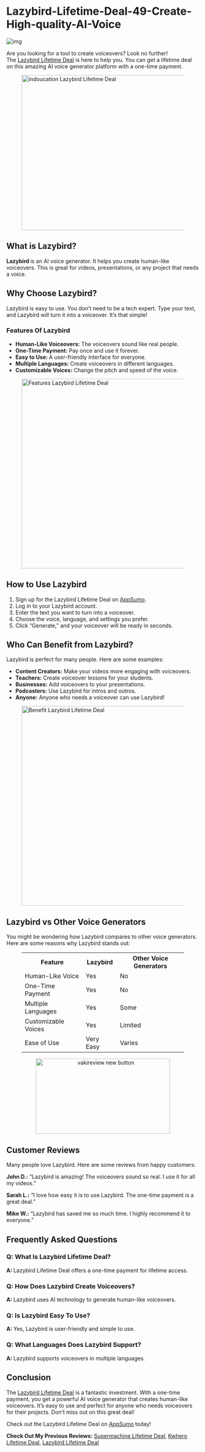 # Lazybird-Lifetime-Deal-49-Create-High-quality-AI-Voice
![img](https://www.vakireview.com/wp-content/uploads/2025/01/Lazybird-Lifetime-Deal-1536x864.webp)
<div class="entry-content">
			
<p>Are you looking for a tool to create voiceovers? Look no further! The&nbsp;<a href="https://appsumo.8odi.net/VxZJbj" target="_blank" data-type="link" data-id="https://appsumo.8odi.net/VxZJbj" rel="noreferrer noopener">Lazybird Lifetime Deal</a>&nbsp;is here to help you. You can get a lifetime deal on this amazing AI voice generator platform with a one-time payment.</p>



<figure class="wp-block-image size-full"><img decoding="async" width="866" height="404" src="https://www.vakireview.com/wp-content/uploads/2025/01/indoucation-Lazybird-Lifetime-Deal.webp" alt="indoucation Lazybird Lifetime Deal" class="wp-image-5230" title="indoucation Lazybird Lifetime Deal" srcset="https://www.vakireview.com/wp-content/uploads/2025/01/indoucation-Lazybird-Lifetime-Deal.webp 866w, https://www.vakireview.com/wp-content/uploads/2025/01/indoucation-Lazybird-Lifetime-Deal-300x140.webp 300w, https://www.vakireview.com/wp-content/uploads/2025/01/indoucation-Lazybird-Lifetime-Deal-768x358.webp 768w, https://www.vakireview.com/wp-content/uploads/2025/01/indoucation-Lazybird-Lifetime-Deal-600x280.webp 600w" sizes="(max-width: 866px) 100vw, 866px"></figure>




<h2 class="wp-block-heading"><span class="ez-toc-section" id="What_is_Lazybird" ez-toc-data-id="#What_is_Lazybird"></span>What is Lazybird?<span class="ez-toc-section-end"></span></h2>



<p><strong>Lazybird </strong>is an AI voice generator. It helps you create human-like voiceovers. This is great for videos, presentations, or any project that needs a voice.</p>



<h2 class="wp-block-heading"><span class="ez-toc-section" id="Why_Choose_Lazybird" ez-toc-data-id="#Why_Choose_Lazybird"></span>Why Choose Lazybird?<span class="ez-toc-section-end"></span></h2>



<p>Lazybird is easy to use. You don’t need to be a tech expert. Type your text, and Lazybird will turn it into a voiceover. It’s that simple!</p>



<h3 class="wp-block-heading">Features Of Lazybird</h3>



<ul class="wp-block-list">
<li><strong>Human-Like Voiceovers:</strong>&nbsp;The voiceovers sound like real people.</li>



<li><strong>One-Time Payment:</strong>&nbsp;Pay once and use it forever.</li>



<li><strong>Easy to Use: </strong>A user-friendly interface for everyone.</li>



<li><strong>Multiple Languages:</strong>&nbsp;Create voiceovers in different languages.</li>



<li><strong>Customizable Voices:</strong>&nbsp;Change the pitch and speed of the voice.</li>
</ul>



<figure class="wp-block-image size-large"><img decoding="async" width="1024" height="494" src="https://www.vakireview.com/wp-content/uploads/2025/01/Features-Lazybird-Lifetime-Deal-1024x494.webp" alt="Features Lazybird Lifetime Deal" class="wp-image-5229" title="Features Lazybird Lifetime Deal" srcset="https://www.vakireview.com/wp-content/uploads/2025/01/Features-Lazybird-Lifetime-Deal-1024x494.webp 1024w, https://www.vakireview.com/wp-content/uploads/2025/01/Features-Lazybird-Lifetime-Deal-300x145.webp 300w, https://www.vakireview.com/wp-content/uploads/2025/01/Features-Lazybird-Lifetime-Deal-768x371.webp 768w, https://www.vakireview.com/wp-content/uploads/2025/01/Features-Lazybird-Lifetime-Deal-600x290.webp 600w, https://www.vakireview.com/wp-content/uploads/2025/01/Features-Lazybird-Lifetime-Deal.webp 1044w" sizes="(max-width: 1024px) 100vw, 1024px"></figure>



<h2 class="wp-block-heading"><span class="ez-toc-section" id="How_to_Use_Lazybird" ez-toc-data-id="#How_to_Use_Lazybird"></span>How to Use Lazybird<span class="ez-toc-section-end"></span></h2>



<ol class="wp-block-list">
<li>Sign up for the Lazybird Lifetime Deal on&nbsp;<a href="https://appsumo.8odi.net/VxZJbj" target="_blank" data-type="link" data-id="https://appsumo.8odi.net/VxZJbj" rel="noreferrer noopener">AppSumo</a>.</li>



<li>Log in to your Lazybird account.</li>



<li>Enter the text you want to turn into a voiceover.</li>



<li>Choose the voice, language, and settings you prefer.</li>



<li>Click “Generate,” and your voiceover will be ready in seconds.</li>
</ol>



<h2 class="wp-block-heading"><span class="ez-toc-section" id="Who_Can_Benefit_from_Lazybird" ez-toc-data-id="#Who_Can_Benefit_from_Lazybird"></span>Who Can Benefit from Lazybird?<span class="ez-toc-section-end"></span></h2>



<p>Lazybird is perfect for many people. Here are some examples:</p>



<ul class="wp-block-list">
<li><strong>Content Creators:</strong>&nbsp;Make your videos more engaging with voiceovers.</li>



<li><strong>Teachers:</strong>&nbsp;Create voiceover lessons for your students.</li>



<li><strong>Businesses:</strong>&nbsp;Add voiceovers to your presentations.</li>



<li><strong>Podcasters:</strong>&nbsp;Use Lazybird for intros and outros.</li>



<li><strong>Anyone:</strong>&nbsp;Anyone who needs a voiceover can use Lazybird!</li>
</ul>



<figure class="wp-block-image size-full"><img decoding="async" width="849" height="520" src="https://www.vakireview.com/wp-content/uploads/2025/01/Benefit-Lazybird-Lifetime-Deal.webp" alt="Benefit Lazybird Lifetime Deal" class="wp-image-5228" title="Benefit Lazybird Lifetime Deal" srcset="https://www.vakireview.com/wp-content/uploads/2025/01/Benefit-Lazybird-Lifetime-Deal.webp 849w, https://www.vakireview.com/wp-content/uploads/2025/01/Benefit-Lazybird-Lifetime-Deal-300x184.webp 300w, https://www.vakireview.com/wp-content/uploads/2025/01/Benefit-Lazybird-Lifetime-Deal-768x470.webp 768w, https://www.vakireview.com/wp-content/uploads/2025/01/Benefit-Lazybird-Lifetime-Deal-600x367.webp 600w" sizes="(max-width: 849px) 100vw, 849px"></figure>



<h2 class="wp-block-heading"><span class="ez-toc-section" id="Lazybird_vs_Other_Voice_Generators" ez-toc-data-id="#Lazybird_vs_Other_Voice_Generators"></span>Lazybird vs Other Voice Generators<span class="ez-toc-section-end"></span></h2>



<p>You might be wondering how Lazybird compares to other voice generators. Here are some reasons why Lazybird stands out:</p>



<figure class="wp-block-table"><table><tbody><tr><th>Feature</th><th>Lazybird</th><th>Other Voice Generators</th></tr><tr><td>Human-Like Voice</td><td>Yes</td><td>No</td></tr><tr><td>One-Time Payment</td><td>Yes</td><td>No</td></tr><tr><td>Multiple Languages</td><td>Yes</td><td>Some</td></tr><tr><td>Customizable Voices</td><td>Yes</td><td>Limited</td></tr><tr><td>Ease of Use</td><td>Very Easy</td><td>Varies</td></tr></tbody></table></figure>


<div align="center">
<figure class="aligncenter size-full is-resized"><a href="https://appsumo.8odi.net/VxZJbj" target="_blank" rel=" noreferrer noopener"><img loading="lazy" decoding="async" width="412" height="196" src="https://www.vakireview.com/wp-content/uploads/2024/03/newbtn.webp" alt="vakireview new button" class="wp-image-4297" style="width:350px" title="newbtn" srcset="https://www.vakireview.com/wp-content/uploads/2024/03/newbtn.webp 412w, https://www.vakireview.com/wp-content/uploads/2024/03/newbtn-300x143.webp 300w" sizes="auto, (max-width: 412px) 100vw, 412px"></a></figure></div>


<h2 class="wp-block-heading"><span class="ez-toc-section" id="Customer_Reviews" ez-toc-data-id="#Customer_Reviews"></span>Customer Reviews<span class="ez-toc-section-end"></span></h2>



<p>Many people love Lazybird. Here are some reviews from happy customers:</p>



<p><strong>John D.:</strong>&nbsp;“Lazybird is amazing! The voiceovers sound so real. I use it for all my videos.”</p>



<p><strong>Sarah L.:</strong>&nbsp;“I love how easy it is to use Lazybird. The one-time payment is a great deal.”</p>



<p><strong>Mike W.:</strong>&nbsp;“Lazybird has saved me so much time. I highly recommend it to everyone.”</p>



<h2 class="wp-block-heading"><span class="ez-toc-section" id="Frequently_Asked_Questions" ez-toc-data-id="#Frequently_Asked_Questions"></span>Frequently Asked Questions<span class="ez-toc-section-end"></span></h2>


<div id="rank-math-faq" class="rank-math-block">
<div class="rank-math-list ">
<div id="faq-question-1738001246601" class="rank-math-list-item">
<h3 class="rank-math-question ">Q: What Is Lazybird Lifetime Deal?</h3>
<div class="rank-math-answer ">

<p><strong>A:&nbsp;</strong>Lazybird Lifetime Deal offers a one-time payment for lifetime access.</p>

</div>
</div>
<div id="faq-question-1738001298522" class="rank-math-list-item">
<h3 class="rank-math-question ">Q: How Does Lazybird Create Voiceovers?</h3>
<div class="rank-math-answer ">

<p><strong>A:&nbsp;</strong>Lazybird uses AI technology to generate human-like voiceovers.</p>

</div>
</div>
<div id="faq-question-1738001309168" class="rank-math-list-item">
<h3 class="rank-math-question ">Q: Is Lazybird Easy To Use?</h3>
<div class="rank-math-answer ">

<p><strong>A:&nbsp;</strong>Yes, Lazybird is user-friendly and simple to use.</p>

</div>
</div>
<div id="faq-question-1738001320559" class="rank-math-list-item">
<h3 class="rank-math-question ">Q: What Languages Does Lazybird Support?</h3>
<div class="rank-math-answer ">

<p><strong>A:&nbsp;</strong>Lazybird supports voiceovers in multiple languages.</p>

</div>
</div>
</div>
</div>


<h2 class="wp-block-heading"><span class="ez-toc-section" id="Conclusion" ez-toc-data-id="#Conclusion"></span>Conclusion<span class="ez-toc-section-end"></span></h2>



<p>The&nbsp;<a href="https://appsumo.8odi.net/VxZJbj" target="_blank" data-type="link" data-id="https://appsumo.8odi.net/VxZJbj" rel="noreferrer noopener">Lazybird Lifetime Deal</a>&nbsp;is a fantastic investment. With a one-time payment, you get a powerful AI voice generator that creates human-like voiceovers. It’s easy to use and perfect for anyone who needs voiceovers for their projects. Don’t miss out on this great deal!</p>



<p>Check out the Lazybird Lifetime Deal on&nbsp;<a href="https://appsumo.8odi.net/VxZJbj" target="_blank" rel="noreferrer noopener">AppSumo</a>&nbsp;today!</p>



<p><strong>Check Out My Previous Reviews:</strong> <a href="https://www.vakireview.com/supermachine-lifetime-deal/">Supermachine Lifetime Deal</a>,&nbsp;<a href="https://www.vakireview.com/kwhero-lifetime-deal/">Kwhero Lifetime Deal</a>, <a href="https://www.vakireview.com/lazybird-lifetime-deal/">Lazybird Lifetime Deal</a></p>
</div>
